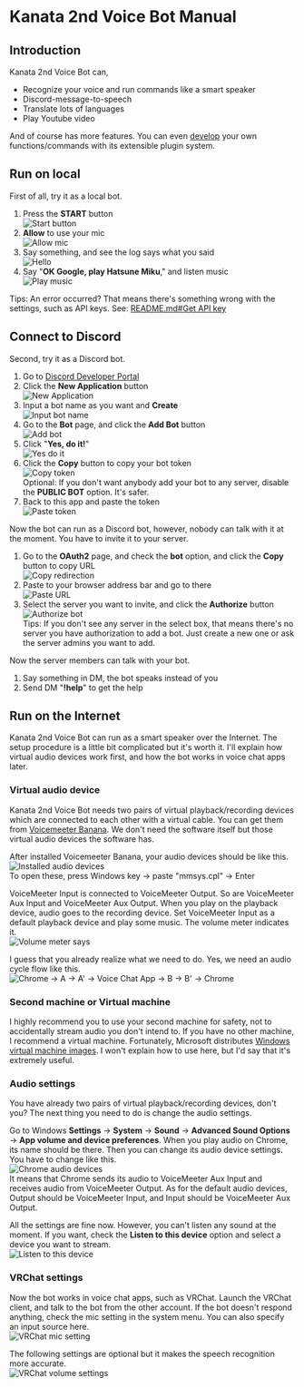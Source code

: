 # Kanata 2nd Voice Bot Manual

## Introduction

Kanata 2nd Voice Bot can,

- Recognize your voice and run commands like a smart speaker
- Discord-message-to-speech
- Translate lots of languages
- Play Youtube video

And of course has more features. You can even [develop](https://github.com/knt2nd/knt2-vbot) your own functions/commands with its extensible plugin system.

## Run on local

First of all, try it as a local bot.

1. Press the **START** button  
  ![Start button](images/shared/app-start.png)
1. **Allow** to use your mic  
  ![Allow mic](images/en/app-mic.png)
1. Say something, and see the log says what you said  
  ![Hello](images/en/app-hello.gif)
1. Say "**OK Google, play Hatsune Miku**," and listen music  
  ![Play music](images/en/app-music.gif)

Tips: An error occurred? That means there's something wrong with the settings, such as API keys. See: [README.md#Get API key](../README.md#get-api-key)

## Connect to Discord

Second, try it as a Discord bot.

1. Go to [Discord Developer Portal](https://discordapp.com/developers/applications/)
1. Click the **New Application** button  
  ![New Application](images/shared/discord-new.png)
1. Input a bot name as you want and **Create**  
  ![Input bot name](images/shared/discord-name.png)
1. Go to the **Bot** page, and click the **Add Bot** button  
  ![Add bot](images/shared/discord-add.png)
1. Click "**Yes, do it!**"  
  ![Yes do it](images/shared/discord-yes.png)  
1. Click the **Copy** button to copy your bot token  
  ![Copy token](images/shared/discord-copy.png)  
  Optional: If you don't want anybody add your bot to any server, disable the **PUBLIC BOT** option. It's safer.
1. Back to this app and paste the token  
  ![Paste token](images/shared/discord-paste.png)

Now the bot can run as a Discord bot, however, nobody can talk with it at the moment. You have to invite it to your server.

1. Go to the **OAuth2** page, and check the **bot** option, and click the **Copy** button to copy URL  
  ![Copy redirection](images/shared/discord-redirect.png)
1. Paste to your browser address bar and go to there  
  ![Paste URL](images/en/discord-url.png)
1. Select the server you want to invite, and click the **Authorize** button  
  ![Authorize bot](images/shared/discord-authorize.png)  
  Tips: If you don't see any server in the select box, that means there's no server you have authorization to add a bot. Just create a new one or ask the server admins you want to add.

Now the server members can talk with your bot.

1. Say something in DM, the bot speaks instead of you
1. Send DM "**!help**" to get the help

## Run on the Internet

Kanata 2nd Voice Bot can run as a smart speaker over the Internet. The setup procedure is a little bit complicated but it's worth it. I'll explain how virtual audio devices work first, and how the bot works in voice chat apps later.

### Virtual audio device

Kanata 2nd Voice Bot needs two pairs of virtual playback/recording devices which are connected to each other with a virtual cable. You can get them from [Voicemeeter Banana](https://www.vb-audio.com/Voicemeeter/banana.htm). We don't need the software itself but those virtual audio devices the software has.

After installed Voicemeeter Banana, your audio devices should be like this.  
![Installed audio devices](images/en/audio-installed.png)  
To open these, press Windows key -> paste "mmsys.cpl" -> Enter

VoiceMeeter Input is connected to VoiceMeeter Output. So are VoiceMeeter Aux Input and VoiceMeeter Aux Output. When you play on the playback device, audio goes to the recording device. Set VoiceMeeter Input as a default playback device and play some music. The volume meter indicates it.  
![Volume meter says](images/en/audio-meter.png)

I guess that you already realize what we need to do. Yes, we need an audio cycle flow like this.  
![Chrome -> A -> A' -> Voice Chat App -> B -> B' -> Chrome](images/shared/audio-flow.png)

### Second machine or Virtual machine

I highly recommend you to use your second machine for safety, not to accidentally stream audio you don't intend to. If you have no other machine, I recommend a virtual machine. Fortunately, Microsoft distributes [Windows virtual machine images](https://developer.microsoft.com/en-us/windows/downloads/virtual-machines/). I won't explain how to use here, but I'd say that it's extremely useful.

### Audio settings

You have already two pairs of virtual playback/recording devices, don't you? The next thing you need to do is change the audio settings.

Go to Windows **Settings** -> **System** -> **Sound** -> **Advanced Sound Options** -> **App volume and device preferences**. When you play audio on Chrome, its name should be there. Then you can change its audio device settings. You have to change like this.  
![Chrome audio devices](images/en/audio-routing.png)  
It means that Chrome sends its audio to VoiceMeeter Aux Input and receives audio from VoiceMeeter Output. As for the default audio devices, Output should be VoiceMeeter Input, and Input should be VoiceMeeter Aux Output.

All the settings are fine now. However, you can't listen any sound at the moment. If you want, check the **Listen to this device** option and select a device you want to stream.  
![Listen to this device](images/en/audio-echo.png)

### VRChat settings

Now the bot works in voice chat apps, such as VRChat. Launch the VRChat client, and talk to the bot from the other account. If the bot doesn't respond anything, check the mic setting in the system menu. You can also specify an input source here.  
![VRChat mic setting](images/shared/vrc-mic.png)

The following settings are optional but it makes the speech recognition more accurate.  
![VRChat volume settings](images/shared/vrc-volume.png)
